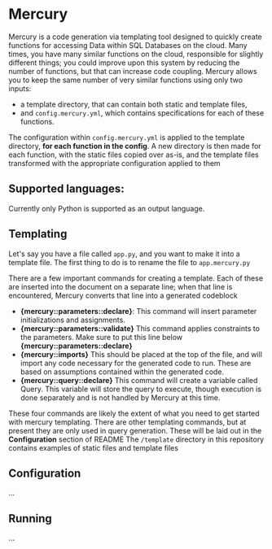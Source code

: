 # Mercury

Mercury is a code generation via templating tool designed to quickly create functions for accessing Data within SQL Databases on the cloud. 
Many times, you have many similar functions on the cloud, responsible for slightly different things; you could improve upon this system by reducing the number of functions, but that can increase code coupling. 
Mercury allows you to keep the same number of very similar functions using only two inputs:

- a template directory, that can contain both static and template files,
- and `config.mercury.yml`, which contains specifications for each of these functions.

The configuration within `config.mercury.yml` is applied to the template directory, **for each function in the config**. 
A new directory is then made for each function, with the static files copied over as-is, and the template files transformed with the appropriate configuration applied to them

## Supported languages:
Currently only Python is supported as an output language. 

## Templating

Let's say you have a file called `app.py`, and you want to make it into a template file. The first thing to do is to rename the file to `app.mercury.py`

There are a few important commands for creating a template. Each of these are inserted into the document on a separate line; when that line is encountered, Mercury converts that line into a generated codeblock

- **{mercury::parameters::declare}**: This command will insert parameter initializations and assignments.
- **{mercury::parameters::validate}** This command applies constraints to the parameters. Make sure to put this line below **{mercury::parameters::declare}**
- **{mercury::imports}** This should be placed at the top of the file, and will import any code necessary for the generated code to run. These are based on assumptions contained within the generated code. 
- **{mercury::query::declare}** This command will create a variable called Query. This variable will store the query to execute, though execution is done separately and is not handled by Mercury at this time.

These four commands are likely the extent of what you need to get started with mercury templating. There are other templating commands, but at present they are only used in query generation. These will be laid out in the **Configuration** section of README
The `/template` directory in this repository contains examples of static files and template files

## Configuration
...

## Running
...
